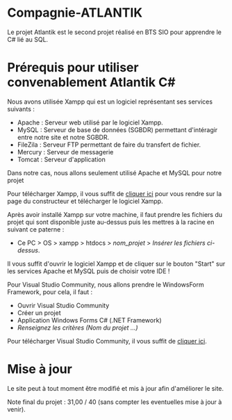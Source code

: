 # Compagnie-ATLANTIK
Le projet Atlantik est le second projet réalisé en BTS SIO pour apprendre le C# lié au SQL.

# Prérequis pour utiliser convenablement Atlantik C#
Nous avons utilisée Xampp qui est un logiciel représentant ses services suivants :
<ul>
  <li>Apache : Serveur web utilisé par le logiciel Xampp.</li>
  <li>MySQL : Serveur de base de données (SGBDR) permettant d'intéragir entre notre site et notre SGBDR.</li>
  <li>FileZila : Serveur FTP permettant de faire du transfert de fichier.</li>
  <li>Mercury : Serveur de messagerie</li>
  <li>Tomcat : Serveur d'application</li>
</ul>
Dans notre cas, nous allons seulement utilisé Apache et MySQL pour notre projet

Pour télécharger Xampp, il vous suffit de <a href="https://www.apachefriends.org/fr/index.html">cliquer ici</a> pour vous rendre sur la page du constructeur et télécharger le logiciel Xampp.

Après avoir installé Xampp sur votre machine, il faut prendre les fichiers du projet qui sont disponible juste au-dessus puis les mettres à la racine en suivant ce paterne :
<ul>
  <li>Ce PC > OS > xampp > htdocs > <I>nom_projet</I> > <I>Insérer les fichiers ci-dessus</I>.</li>
</ul>
Il vous suffit d'ouvrir le logiciel Xampp et de cliquer sur le bouton "Start" sur les services Apache et MySQL puis de choisir votre IDE !

Pour Visual Studio Community, nous allons prendre le WindowsForm Framework, pour cela, il faut :
<ul>
  <li>Ouvrir Visual Studio Community</li>
  <li>Créer un projet</li>
  <li>Application Windows Forms C# (.NET Framework)
  <li><I>Renseignez les critères (Nom du projet ...)</I>
</ul>

Pour télécharger Visual Studio Community, il vous suffit de <a href="https://visualstudio.microsoft.com/fr/free-developer-offers/">cliquer ici</a>.

# Mise à jour
Le site peut à tout moment être modifié et mis à jour afin d'améliorer le site.

Note final du projet : 31,00 / 40 (sans compter les eventuelles mise à jour à venir).
